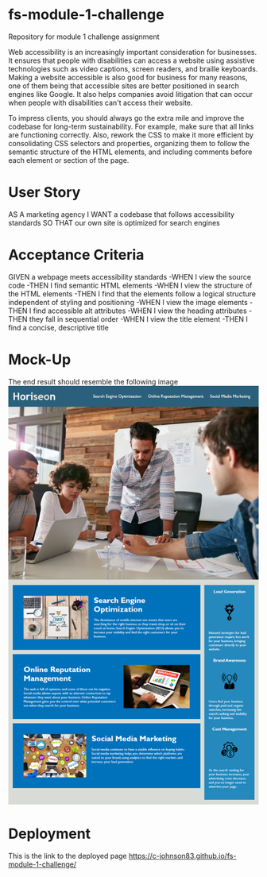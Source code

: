 # fs-module-1-challenge
Repository for module 1 challenge assignment

Web accessibility is an increasingly important consideration for businesses. It ensures that people with disabilities can access a website using assistive technologies such as video captions, screen readers, and braille keyboards. Making a website accessible is also good for business for many reasons, one of them being that accessible sites are better positioned in search engines like Google. It also helps companies avoid litigation that can occur when people with disabilities can't access their website.

To impress clients, you should always go the extra mile and improve the codebase for long-term sustainability. For example, make sure that all links are functioning correctly. Also, rework the CSS to make it more efficient by consolidating CSS selectors and properties, organizing them to follow the semantic structure of the HTML elements, and including comments before each element or section of the page.

# User Story

AS A marketing agency
I WANT a codebase that follows accessibility standards
SO THAT our own site is optimized for search engines

# Acceptance Criteria

GIVEN a webpage meets accessibility standards
  -WHEN I view the source code
  -THEN I find semantic HTML elements
  -WHEN I view the structure of the HTML elements
  -THEN I find that the elements follow a logical structure independent of styling and positioning
  -WHEN I view the image elements
  -THEN I find accessible alt attributes
  -WHEN I view the heading attributes
  -THEN they fall in sequential order
  -WHEN I view the title element
  -THEN I find a concise, descriptive title

# Mock-Up

The end result should resemble the following image
![C](assets/images/01-html-css-git-homework-demo.png)

# Deployment
This is the link to the deployed page
https://c-johnson83.github.io/fs-module-1-challenge/

